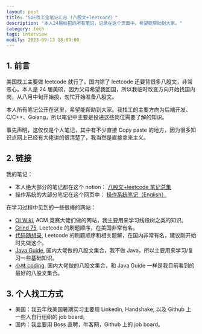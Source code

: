 ```yaml
---
layout: post
title: "SDE找工全笔记汇总 (八股文+leetcode）"
description: "本人24届校招的所有笔记，记录在这个页面中，希望能帮助到大家。"
category: tech
tags: interview
modify: 2023-09-13 18:09:00
---
```


## 1. 前言

美国找工主要做 leetcode 就行了。国内除了 leetcode 还要背很多八股文，非常恶心。本人是 24 届美硕，因为父母希望我回国，所以我临时改变方向开始找国内岗，从八月中旬开始投，匆忙开始准备八股文。

本人所有笔记公开在这里，希望能帮助到大家。我找工的主要方向为后端开发、C/C++、Golang，所以笔记中主要是投递这些岗位需要了解的知识。

事先声明，这仅仅是个人笔记，其中有不少直接 Copy paste 的地方，因为很多知识点网上已经有大佬讲的很清楚了，我当然是直接拿来主义。

## 2. 链接

我的笔记：

- 本人绝大部分的笔记都在这个 notion： [八股文+leetcode 笔记总集](https://epigone707.notion.site/epigone707/96e9a6314cbd48349e749a0c2e134746)
- 操作系统的大部分笔记在这个网页中： [操作系统笔记（English）](https://epigone707.github.io/tech/2023/07/13/os.html)

在学习过程中见到的一些很棒的网站：

- [OI Wiki](https://oi-wiki.org/ds/), ACM 竞赛大佬们做的网站，我主要用来学习线段树之类的知识。
- [Grind 75](https://www.techinterviewhandbook.org/grind75), Leetcode 的刷题顺序，在美国非常有名。
- [代码随想录](https://github.com/youngyangyang04/leetcode-master), Leetcode 的刷题顺序和相关题解，在国内非常有名，建议刚开始时先做这个。
- [Java Guide](https://javaguide.cn/home.html#%E9%9B%86%E5%90%88), 国内大佬做的八股文集合，我不做 Java，所以主要用来学习/复习一些基础知识。
- [小林 coding](https://www.xiaolincoding.com/os/), 国内大佬做的八股文集合，和 Java Guide 一样是我目前看到的最好的八股文集合。

## 3. 个人找工方式

- 美国：我去年找美国暑期实习主要用 Linkedin, Handshake, 以及 Github 上一些人自行组织的 job board。
- 国内：我主要用 Boss 直聘，牛客网，Github 上的 job board。
